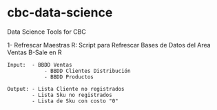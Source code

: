 # cbc-data-science
Data Science Tools for CBC

1- Refrescar Maestras R: Script para Refrescar Bases de Datos del Area Ventas B-Sale en R
        
    Input:  - BBDD Ventas 
                - BBDD Clientes Distribución
                - BBDD Productos
            
    Output: - Lista Cliente no registrados
            - Lista Sku no registrados
            - Lista de Sku con costo "0"
            

